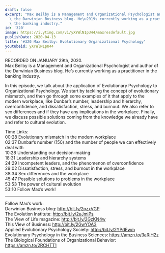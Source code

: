 ```yaml
---
draft: false
excerpt: "Max Beilby is a Management and Organizational Psychologist and author of\
  \ the Darwinian Business blog. He\u2019s currently working as a practitioner in\
  \ the banking industry."
id: '320'
image: https://i.ytimg.com/vi/yXYWlN1pU44/maxresdefault.jpg
publishDate: 2020-04-13
title: '#320 Max Beilby: Evolutionary Organizational Psychology'
youtubeid: yXYWlN1pU44
---
```

<div class="timelinks">

RECORDED ON JANUARY 29th, 2020.  
Max Beilby is a Management and Organizational Psychologist and author of the Darwinian Business blog. He’s currently working as a practitioner in the banking industry.

In this episode, we talk about the application of Evolutionary Psychology to Organizational Psychology. We start by tackling the concept of evolutionary mismatch, and then go through some examples of it that apply to the modern workplace, like Dunbar’s number, leadership and hierarchy, overconfidence, and dissatisfaction, stress, and burnout. We also refer to sex differences and if they have any implications in the workplace. Finally, we discuss possible solutions coming from the knowledge we already have and refer to cultural evolution.

Time Links:  
<time>00:28</time> Evolutionary mismatch in the modern workplace  
<time>02:37</time> Dunbar’s number (150) and the number of people we can effectively deal with  
<time>10:28</time> Understanding our decision-making  
<time>18:31</time> Leadership and hierarchy systems  
<time>24:29</time> Incompetent leaders, and the phenomenon of overconfidence  
<time>29:02</time> Dissatisfaction, stress, and burnout in the workplace  
<time>38:34</time> Sex differences and the workplace  
<time>45:47</time> Possible solutions to problems in the workplace  
<time>53:53</time> The power of cultural evolution  
<time>53:10</time> Follow Max’s work!

---

Follow Max’s work:  
Darwinian Business blog: http://bit.ly/2pzxVGP  
The Evolution Institute: http://bit.ly/2uJmiPs  
The View of Life magazine: http://bit.ly/2GzKN4w  
This View of Business: http://bit.ly/2GwYOA3  
Applied Evolutionary Psychology Society: http://bit.ly/2YPdEwm  
Evolutionary Psychology in the Business Sciences: https://amzn.to/3aRiH2z  
The Biological Foundations of Organizational Behavior: https://amzn.to/2RCHTT1
</div>


